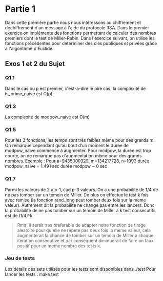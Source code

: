 # Partie 1
Dans cette première partie nous nous intéressons au chiffrement et dechiffrement d'un message à l'aide du protocole RSA.
Dans le premier exercice on implémente des fonctions permettant de calculer des nombres premiers dont le test 
de Miller-Rabin.
Dans l'exercice suivant, on utilise les fonctions précédentes pour déterminer des clés publiques et privées grâce
à l'algorithme d'Euclide.

## Exos 1 et 2 du Sujet

### Q1.1
Dans le cas ou p est premier, c'est-a-dire le pire cas, la complexité de is_prime_naive est O(p)

### Q1.3
La complexité de modpow_naive est O(m)

### Q1.5
Pour les 2 fonctions, les temps sont très faibles même pour des grands m.
On remarque cependant qu'au bout d'un moment le durée de modpow_naive commence à augmenter.
Pour modpow, la durée est trop courte, on ne remarque pas d'augmentation même pour des grands nombres.
Exemple :
    Pour a=9435000329, m=134217728, n=1093
    durée modpow_naive = 1.491 sec
    durée modpow ~ 0 sec
### Q1.7
Parmi les valeurs de 2 a p-1, cad p-3 valeurs. On a une probabilité de 1/4 de ne pas tomber sur un temoin de Miller.
De plus on effectue le test k fois avec remise (la fonction rand_long peut tomber deux fois sur la meme valeur).
Autrement dit la probabilite ne change pas entre les lancers. Donc la probabilite de ne pas tomber sur un temoin de Miller 
a k test consecutifs est de (1/4)^k.

> Rmq: Il serait tres preferable de adapter notre fonction de tirage aleatoire pour qu'elle ne repete pas 
> deux fois la meme valeur, cela augmenterait la chance de tomber sur un temoin de Miller a chaque iteration consecutive et 
> par consequent diminuerait de faire un faux positif pour un meme nombre des tests k.

### Jeu de tests
Les détails des sets utilisés pour les tests sont disponibles dans ./test
Pour lancer les tests : make test